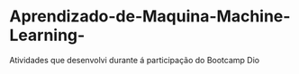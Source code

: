 # Aprendizado-de-Maquina-Machine-Learning-
Atividades que desenvolvi durante á participação do Bootcamp Dio
